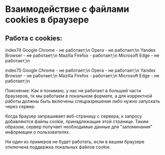 # Взаимодействие с файлами cookies в браузере

## Работа с cookies:


index74
Google Chrome - не работает;\n
Opera - не работает;\n
Yandex Browser - не работает;\n
Mazilla Firefox - работает;\n
Microsoft Edge - не работает;\n

index75
Google Chrome - не работает;\n
Opera - не работает;\n
Yandex Browser - не работает;\n
Mazilla Firefox - работает;\n
Microsoft Edge - не работает;\n


Пояснение: Как я понимаю, у нас не работает в большей части браузеров, тк мы работаем в локальном формате, а для корректной работы должны 
быть включены спецразрешения либо нужно запускать через сервер.

Когда браузер запрашивает веб-страницу с сервера, к запросу добавляются файлы cookie, принадлежащие этой странице. 
Таким образом, сервер получает необходимые данные для "запоминания" информации о пользователях.

Ни один из примеров не будет работать, если в вашем браузере отключена поддержка локальных файлов cookie.
